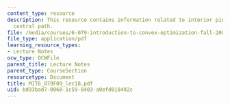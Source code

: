 ```yaml
---
content_type: resource
description: This resource contains information related to interior pint methods and
  central path.
file: /media/courses/6-079-introduction-to-convex-optimization-fall-2009/bd93bad700601c598403a0efd018492c_MIT6_079F09_lec18.pdf
file_type: application/pdf
learning_resource_types:
- Lecture Notes
ocw_type: OCWFile
parent_title: Lecture Notes
parent_type: CourseSection
resourcetype: Document
title: MIT6_079F09_lec18.pdf
uid: bd93bad7-0060-1c59-8403-a0efd018492c
---
```

